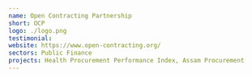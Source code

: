 ```yaml
---
name: Open Contracting Partnership
short: OCP
logo: ./logo.png
testimonial:
website: https://www.open-contracting.org/
sectors: Public Finance
projects: Health Procurement Performance Index, Assam Procurement
---
```

